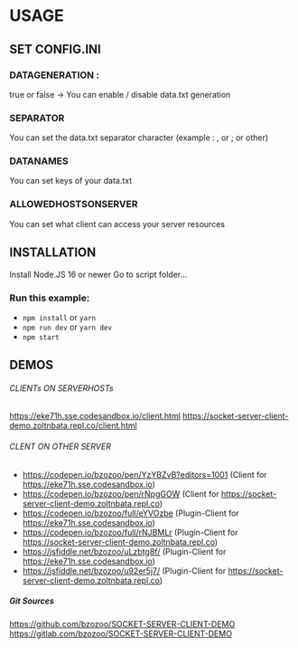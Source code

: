 # USAGE

## SET CONFIG.INI

### DATAGENERATION :

true or false -> You can enable / disable data.txt generation

### SEPARATOR

You can set the data.txt separator character (example : , or ; or other)

### DATANAMES

You can set keys of your data.txt

### ALLOWEDHOSTSONSERVER

You can set what client can access your server resources

## INSTALLATION

Install Node.JS 16 or newer
Go to script folder...

### Run this example:

- `npm install` or `yarn`
- `npm run dev` or `yarn dev`
- `npm start`

## DEMOS

###### CLIENTs ON SERVERHOSTs

https://eke71h.sse.codesandbox.io/client.html
https://socket-server-client-demo.zoltnbata.repl.co/client.html

###### CLENT ON OTHER SERVER

- https://codepen.io/bzozoo/pen/YzYBZvB?editors=1001 (Client for https://eke71h.sse.codesandbox.io)
- https://codepen.io/bzozoo/pen/rNpgGOW (Client for https://socket-server-client-demo.zoltnbata.repl.co)
- https://codepen.io/bzozoo/full/eYVOzbe (Plugin-Client for https://eke71h.sse.codesandbox.io)
- https://codepen.io/bzozoo/full/rNJBMLr (Plugin-Client for https://socket-server-client-demo.zoltnbata.repl.co)
- https://jsfiddle.net/bzozoo/uLzbtg8f/ (Plugin-Client for https://eke71h.sse.codesandbox.io)
- https://jsfiddle.net/bzozoo/u92er5j7/ (Plugin-Client for https://socket-server-client-demo.zoltnbata.repl.co)

##### Git Sources

https://github.com/bzozoo/SOCKET-SERVER-CLIENT-DEMO
https://gitlab.com/bzozoo/SOCKET-SERVER-CLIENT-DEMO
